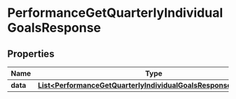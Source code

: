 

# PerformanceGetQuarterlyIndividualGoalsResponse


## Properties

| Name | Type | Description | Notes |
|------------ | ------------- | ------------- | -------------|
|**data** | [**List&lt;PerformanceGetQuarterlyIndividualGoalsResponseDataInner&gt;**](PerformanceGetQuarterlyIndividualGoalsResponseDataInner.md) |  |  [optional] |



